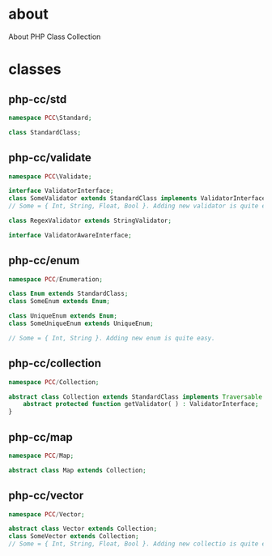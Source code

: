# about
About PHP Class Collection

# classes

## php-cc/std
```php
namespace PCC\Standard;

class StandardClass;

```

## php-cc/validate
```php
namespace PCC\Validate;

interface ValidatorInterface;
class SomeValidator extends StandardClass implements ValidatorInterface;
// Some = { Int, String, Float, Bool }. Adding new validator is quite easy.

class RegexValidator extends StringValidator;

interface ValidatorAwareInterface;
```

## php-cc/enum
```php
namespace PCC/Enumeration;

class Enum extends StandardClass;
class SomeEnum extends Enum;

class UniqueEnum extends Enum;
class SomeUniqueEnum extends UniqueEnum;

// Some = { Int, String }. Adding new enum is quite easy.
```

## php-cc/collection
```php
namespace PCC/Collection;

abstract class Collection extends StandardClass implements Traversable {
    abstract protected function getValidator( ) : ValidatorInterface;
}
```

## php-cc/map
```php
namespace PCC/Map;

abstract class Map extends Collection;
```

## php-cc/vector
```php
namespace PCC/Vector;

abstract class Vector extends Collection;
class SomeVector extends Collection;
// Some = { Int, String, Float, Bool }. Adding new collectio is quite easy.

```
